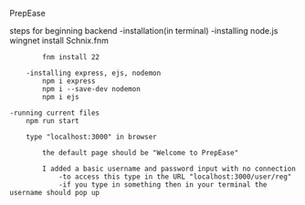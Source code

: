 PrepEase

steps for beginning backend
    -installation(in terminal)
        -installing node.js
            wingnet install Schnix.fnm

            fnm install 22

        -installing express, ejs, nodemon
            npm i express
            npm i --save-dev nodemon
            npm i ejs
    
    -running current files
        npm run start

        type "localhost:3000" in browser

            the default page should be "Welcome to PrepEase"

            I added a basic username and password input with no connection
                -to access this type in the URL "localhost:3000/user/reg"
                -if you type in something then in your terminal the username should pop up
